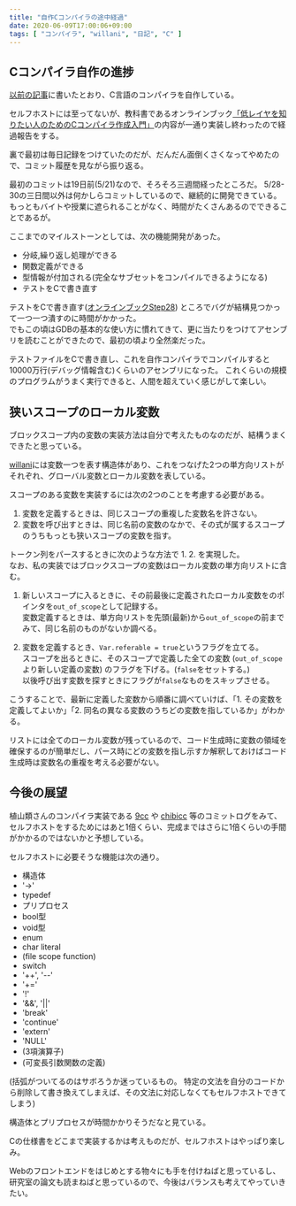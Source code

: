 ```yaml
---
title: "自作Cコンパイラの途中経過"
date: 2020-06-09T17:00:06+09:00
tags: [ "コンパイラ", "willani", "日記", "C" ]
---
```


## Cコンパイラ自作の進捗

[以前の記事](https://memo.basd4g.net/posts/willani-start/)に書いたとおり、C言語のコンパイラを自作している。

セルフホストには至ってないが、教科書であるオンラインブック[「低レイヤを知りたい人のためのCコンパイラ作成入門」](https://www.sigbus.info/compilerbook)の内容が一通り実装し終わったので経過報告をする。

裏で最初は毎日記録をつけていたのだが、だんだん面倒くさくなってやめたので、コミット履歴を見ながら振り返る。

最初のコミットは19日前(5/21)なので、そろそろ三週間経ったところだ。
5/28-30の三日間以外は何かしらコミットしているので、継続的に開発できている。もっともバイトや授業に遮られることがなく、時間がたくさんあるのでできることであるが。

ここまでのマイルストーンとしては、次の機能開発があった。

- 分岐,繰り返し処理ができる
- 関数定義ができる
- 型情報が付加される(完全なサブセットをコンパイルできるようになる)
- テストをCで書き直す

テストをCで書き直す([オンラインブックStep28](https://www.sigbus.info/compilerbook#%E3%82%B9%E3%83%86%E3%83%83%E3%83%9728-%E3%83%86%E3%82%B9%E3%83%88%E3%82%92c%E3%81%A7%E6%9B%B8%E3%81%8D%E7%9B%B4%E3%81%99))
ところでバグが結構見つかって一つ一つ潰すのに時間がかかった。  
でもこの頃はGDBの基本的な使い方に慣れてきて、更に当たりをつけてアセンブリを読むことができたので、最初の頃より全然楽だった。

テストファイルをCで書き直し、これを自作コンパイラでコンパイルすると10000万行(デバッグ情報含む)くらいのアセンブリになった。
これくらいの規模のプログラムがうまく実行できると、人間を超えていく感じがして楽しい。

## 狭いスコープのローカル変数

ブロックスコープ内の変数の実装方法は自分で考えたものなのだが、結構うまくできたと思っている。

[willani](https://github.com/basd4g/willani)には変数一つを表す構造体があり、これをつなげた2つの単方向リストがそれぞれ、グローバル変数とローカル変数を表している。

スコープのある変数を実装するには次の2つのことを考慮する必要がある。

1. 変数を定義するときは、同じスコープの重複した変数名を許さない。
2. 変数を呼び出すときは、同じ名前の変数のなかで、その式が属するスコープのうちもっとも狭いスコープの変数を指す。

トークン列をパースするときに次のような方法で 1. 2. を実現した。  
なお、私の実装ではブロックスコープの変数はローカル変数の単方向リストに含む。

1. 新しいスコープに入るときに、その前最後に定義されたローカル変数をのポインタを`out_of_scope`として記録する。  
変数定義するときは、単方向リストを先頭(最新)から`out_of_scope`の前までみて、同じ名前のものがないか調べる。

2. 変数を定義するとき、`Var.referable = true`というフラグを立てる。  
スコープを出るときに、そのスコープで定義した全ての変数 (`out_of_scope`より新しい定義の変数) のフラグを下げる。(`false`をセットする。)  
以後呼び出す変数を探すときにフラグが`false`なものをスキップさせる。

こうすることで、最新に定義した変数から順番に調べていけば、「1. その変数を定義してよいか」「2. 同名の異なる変数のうちどの変数を指しているか」がわかる。

リストには全てのローカル変数が残っているので、コード生成時に変数の領域を確保するのが簡単だし、パース時にどの変数を指し示すか解釈しておけばコード生成時は変数名の重複を考える必要がない。

## 今後の展望

植山類さんのコンパイラ実装である [9cc](https://github.com/rui314/9cc) や [chibicc](https://github.com/rui314/chibicc) 等のコミットログをみて、セルフホストをするためにはあと1倍くらい、完成まではさらに1倍くらいの手間がかかるのではないかと予想している。

セルフホストに必要そうな機能は次の通り。

- 構造体
- '->'
- typedef
- プリプロセス
- bool型
- void型
- enum
- char literal
- (file scope function)
- switch
- '++', '--'
- '+='
- '!'
- '&&', '||'
- 'break'
- 'continue'
- 'extern'
- 'NULL'
- (3項演算子)
- (可変長引数関数の定義)

(括弧がついてるのはサボろうか迷っているもの。
特定の文法を自分のコードから削除して書き換えてしまえば、その文法に対応しなくてもセルフホストできてしまう)

構造体とプリプロセスが時間かかりそうだなと見ている。

Cの仕様書をどこまで実装するかは考えものだが、セルフホストはやっぱり楽しみ。

Webのフロントエンドをはじめとする物々にも手を付けねばと思っているし、研究室の論文も読まねばと思っているので、今後はバランスも考えてやっていきたい。

